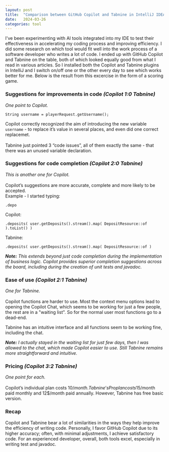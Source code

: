 ```yaml
---
layout: post
title:  "Comparison between GitHub Copilot and Tabnine in IntelliJ IDEA"
date:   2024-03-26
categories: tool
---
```

I've been experimenting with AI tools integrated into my IDE to test their effectiveness in accelerating my coding process and improving efficiency.
I did some research on which tool would fit well into the work process of a software developer who writes a lot of code. I ended up with GitHub Copilot and Tabnine on the table, both of which looked equally good from what I read in various articles. 
So I installed both the Copilot and Tabnine plugins in IntelliJ and I switch on/off one or the other every day to see which works better for me. Below is the result from this excercise in the form of a scoring game. 

### Suggestions for improvements in code *(Copilot 1:0 Tabnine)*
*One point to Copilot.*

	String username = playerRequest.getUsername();
	
Copilot correctly recognized the aim of introducing the new variable ```username``` - to replace it’s value in several places, and even did one correct replacemet. 
<br />
<br />
Tabnine just pointed 3 “code issues”, all of them exactly the same - that there was an unused variable declaration.

### Suggestions for code completion *(Copilot 2:0 Tabnine)*
*This is another one for Copilot.*
<br />
<br />
Copilot’s suggestions are more accurate, complete and more likely to be accepted. 
<br />
Example - I started typing:
	
	.depo

Copilot:
	
	.deposits( user.getDeposits().stream().map( DepositResource::of ).toList() )

Tabnine:

	.deposits( user.getDeposits().stream().map( DepositResource::of )

***Note:*** *This extends beyond just code completion during the implementation of business logic. Copilot provides superior completion suggestions across the board, including during the creation of unit tests and javadoc.*

### Ease of use *(Copilot 2:1 Tabnine)*
*One for Tabnine.*
<br />
<br />
Copilot functions are harder to use. Most the context menu options lead to opening the Copilot Chat, which seems to be working for just a few people, the rest are in a "waiting list". So for the normal user most functions go to a dead-end.

Tabnine has an intuitive interface and all functions  seem to be working fine, including the chat.

***Note:*** *I actually stayed in the waiting list for just few days, then I was allowed to the chat, which made Copilot easier to use. Still Tabnine remains more straightforward and intuitive.*  

### Pricing *(Copilot 3:2 Tabnine)*
*One point for each.*
<br />
<br />
Copilot’s individual plan costs 10$/month.
Tabnine’s Pro plan costs 15$/month paid monthly and 12$/month paid annually. However, Tabnine has free basic version.

### Recap
Copilot and Tabnine bear a lot of similarities in the ways they help improve the efficiency of writing code. Personally, I favor GitHub Copilot due to its higher accuracy; often, with minimal adjustments, I achieve satisfactory code. For an experienced developer, overall, both tools excel, especially in writing test and javadoc.